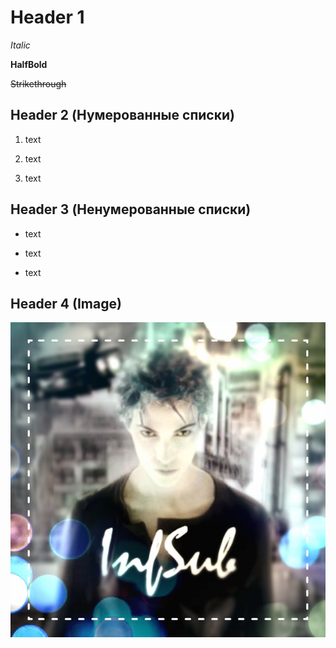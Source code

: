 # Header 1

*Italic*

**HalfBold**

~~Strikethrough~~


## Header 2 (Нумерованные списки)

1. text

2. text

3. text

## Header 3 (Ненумерованные списки)

* text

* text

* text

## Header 4 (Image)

![Alternative Avatar by InfSub](/images/InfSub-Immortel-640x640-color-1.jpg "Avatar")

 